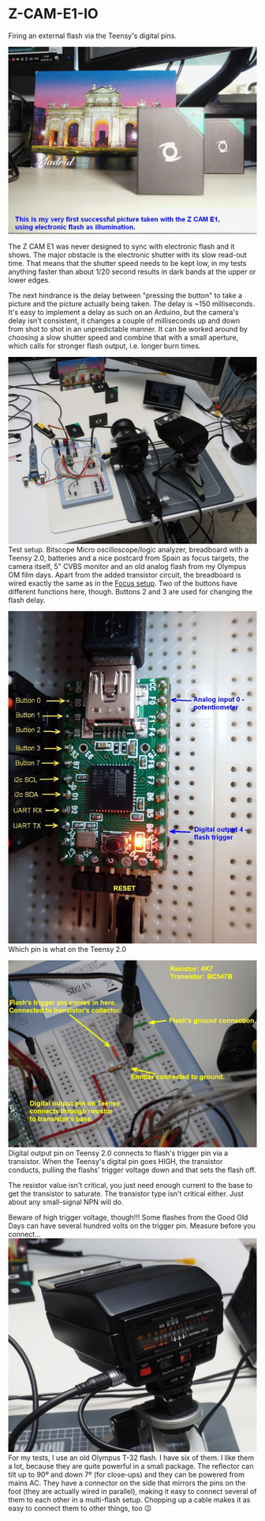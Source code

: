 # Z-CAM-E1-IO
Firing an external flash via the Teensy's digital pins.

![My very first successful flash exposure with the Z CAM E1](First_Flash_Pic_with_ZCAM_E1_anno.jpg)

The Z CAM E1 was never designed to sync with electronic flash and it shows. The major obstacle is the electronic shutter with its slow read-out time. That means that the shutter speed needs to be kept low, in my tests anything faster than about 1/20 second results in dark bands at the upper or lower edges.

The next hindrance is the delay between "pressing the button" to take a picture and the picture actually being taken. The delay is ~150 milliseconds. It's easy to implement a delay as such on an Arduino, but the camera's delay isn't consistent, it changes a couple of milliseconds up and down from shot to shot in an unpredictable manner. It can be worked around by choosing a slow shutter speed and combine that with a small aperture, which calls for stronger flash output, i.e. longer burn times.

![My test setup](Flash_Test_Setup.jpg)
Test setup. Bitscope Micro oscilloscope/logic analyzer, breadboard with a Teensy 2.0, batteries and a nice postcard from Spain as focus targets, the camera itself, 5" CVBS monitor and an old analog flash from my Olympus OM film days.
Apart from the added transistor circuit, the breadboard is wired exactly the same as in the [Focus setup](https://github.com/RagnarJensen/Z-CAM-E1-IO/tree/master/Focus). Two of the buttons have different functions here, though. Buttons 2 and 3 are used for changing the flash delay.

![Connections on the Teensy](Connections_Teensy.jpg)
Which pin is what on the Teensy 2.0


![Flash connection to the Teensy](Flash_Trigger_Circuit.jpg)
Digital output pin on Teensy 2.0 connects to flash's trigger pin via a transistor. When the Teensy's digital pin goes HIGH, the transistor conducts, pulling the flashs' trigger voltage down and that sets the flash off.

The resistor value isn't critical, you just need enough current to the base to get the transistor to saturate. The transistor type isn't critical either. Just about any small-signal NPN will do.

Beware of high trigger voltage, though!!! Some flashes from the Good Old Days can have several hundred volts on the trigger pin. Measure before you connect...
![The test flash](Olympus_T32.jpg)
For my tests, I use an old Olympus T-32 flash. I have six of them. I like them a lot, because they are quite powerful in a small package. The reflector can tilt up to 90º and down 7º (for close-ups) and they can be powered from mains AC.  They have a connector on the side that mirrors the pins on the foot (they are actually wired in parallel), making it easy to connect several of them to each other in a multi-flash setup. Chopping up a cable makes it as easy to connect them to other things, too :wink:






